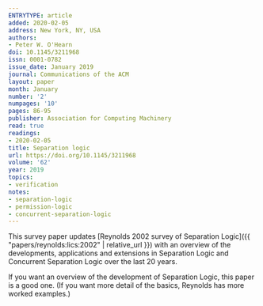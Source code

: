 ```yaml
---
ENTRYTYPE: article
added: 2020-02-05
address: New York, NY, USA
authors:
- Peter W. O'Hearn
doi: 10.1145/3211968
issn: 0001-0782
issue_date: January 2019
journal: Communications of the ACM
layout: paper
month: January
number: '2'
numpages: '10'
pages: 86-95
publisher: Association for Computing Machinery
read: true
readings:
- 2020-02-05
title: Separation logic
url: https://doi.org/10.1145/3211968
volume: '62'
year: 2019
topics:
- verification
notes:
- separation-logic
- permission-logic
- concurrent-separation-logic
---
```


This survey paper updates
[Reynolds 2002 survey of Separation Logic]({{ "papers/reynolds:lics:2002" | relative_url }})
with an overview of the developments, applications
and extensions in Separation Logic and
Concurrent Separation Logic over the last
20 years.

If you want an overview of the development of Separation Logic,
this paper is a good one.
(If you want more detail of the basics, Reynolds has more
worked examples.)
